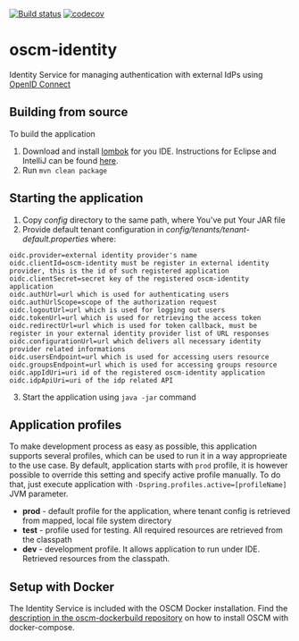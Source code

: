 [![Build status](https://travis-ci.org/servicecatalog/oscm-identity.svg?branch=master)](https://travis-ci.org/servicecatalog/oscm-identity)
[![codecov](https://codecov.io/gh/servicecatalog/oscm-identity/branch/master/graph/badge.svg)](https://codecov.io/gh/servicecatalog/oscm-identity)

# oscm-identity
Identity Service for managing authentication with external IdPs using [OpenID Connect](https://openid.net/connect/)

## Building from source
To build the application
1. Download and install [lombok](https://projectlombok.org/) for you IDE. Instructions for Eclipse and IntelliJ can be found [here](https://www.baeldung.com/lombok-ide).     
2. Run `mvn clean package`

## Starting the application
1. Copy *config* directory to the same path, where You've put Your JAR file
2. Provide default tenant configuration in *config/tenants/tenant-default.properties* where:
```properties
oidc.provider=external identity provider's name
oidc.clientId=oscm-identity must be register in external identity provider, this is the id of such registered application
oidc.clientSecret=secret key of the registered oscm-identity application
oidc.authUrl=url which is used for authenticating users
oidc.authUrlScope=scope of the authorization request
oidc.logoutUrl=url which is used for logging out users
oidc.tokenUrl=url which is used for retrieving the access token
oidc.redirectUrl=url which is used for token callback, must be register in your external identity provider list of URL responses
oidc.configurationUrl=url which delivers all necessary identity provider related informations
oidc.usersEndpoint=url which is used for accessing users resource
oidc.groupsEndpoint=url which is used for accessing groups resource
oidc.appIdUri=uri id of the registered oscm-identity application
oidc.idpApiUri=uri of the idp related API
```
3. Start the application using `java -jar` command

## Application profiles
To make development process as easy as possible, this application supports several profiles, which can be used to run it in a way approprieate to the use case.
By default, application starts with `prod` profile, it is however possible to override this setting and specify active profile manually. To do that, just execute application with `-Dspring.profiles.active=[profileName]` JVM parameter. 

- **prod** - default profile for the application, where tenant config is retrieved from mapped, local file system directory
- **test** - profile used for testing. All required resources are retrieved from the classpath
- **dev** - development profile. It allows application to run under IDE. Retrieved resources from the classpath.

## Setup with Docker
The Identity Service is included with the OSCM Docker installation. Find the [description in the oscm-dockerbuild repository](https://github.com/servicecatalog/oscm-dockerbuild#quick-start-oscm-with-docker) on how to install OSCM with docker-compose. 